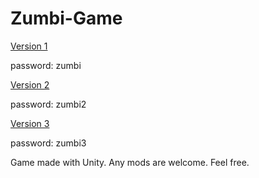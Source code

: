 # Zumbi-Game
[Version 1](https://lukasleitao.itch.io/apocalipsezumbi1)

password: zumbi

[Version 2](https://lukasleitao.itch.io/apocalipse-zumbi-2)

password: zumbi2

[Version 3](https://lukasleitao.itch.io/apocalipse-zumbi-3)

password: zumbi3

Game made with Unity.
Any mods are welcome. Feel free.

